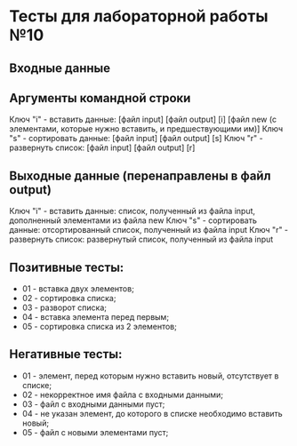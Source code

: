 # Тесты для лабораторной работы №10

## Входные данные 

## Аргументы командной строки
Ключ "i" - вставить данные: [файл input] [файл output] [i] 
	[файл new (с элементами, которые нужно вставить, и предшествующими им)]
Ключ "s" - сортировать данные: [файл input] [файл output] [s] 
Ключ "r" - развернуть список: [файл input] [файл output] [r] 
	

## Выходные данные (перенаправлены в файл output)
Ключ "i" - вставить данные: список, полученный из файла input, дополненный элементами из файла new
Ключ "s" - сортировать данные: отсортированный список, полученный из файла input
Ключ "r" - развернуть список: развернутый список, полученный из файла input

## Позитивные тесты:
 - 01 - вставка двух элементов;
 - 02 - сортировка списка;
 - 03 - разворот списка;
 - 04 - вставка элемента перед первым;
 - 05 - сортировка списка из 2 элементов;

## Негативные тесты:
 - 01 - элемент, перед которым нужно вставить новый, отсутствует в списке;
 - 02 - некорректное имя файла с входными данными;
 - 03 - файл с входными данными пуст;
 - 04 - не указан элемент, до которого в списке необходимо вставить новый;
 - 05 - файл с новыми элементами пуст;
